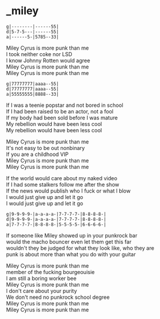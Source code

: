 # _miley

```
g|--------|------55|
d|5-7-5---|------55|
a|------5-|5785--33|
```

Miley Cyrus is more punk than me  
I took neither coke nor LSD  
I know Johnny Rotten would agree  
Miley Cyrus is more punk than me  
Miley Cyrus is more punk than me

```
g|77777777|aaaa--55|
d|77777777|aaaa--55|
a|55555555|8888--33|
```

If I was a teenie popstar and not bored in school  
If I had been raised to be an actor, not a fool  
If my body had been sold before I was mature  
My rebellion would have been less cool  
My rebellion would have been less cool

Miley Cyrus is more punk than me  
It's not easy to be out nonbinary  
If you are a childhood VIP  
Miley Cyrus is more punk than me  
Miley Cyrus is more punk than me

If the world would care about my naked video  
If I had some stalkers follow me after the show  
If the news would publish who I fuck or what I blow  
I would just give up and let it go  
I would just give up and let it go

```
g|9-9-9-9-|a-a-a-a-|7-7-7-7-|8-8-8-8-|
d|9-9-9-9-|a-a-a-a-|7-7-7-7-|8-8-8-8-|
a|7-7-7-7-|8-8-8-8-|5-5-5-5-|6-6-6-6-|
```

If someone like Miley showed up in your punkrock bar  
would the macho bouncer even let them get this far  
wouldn't they be judged for what they look like, who they are  
punk is about more than what you do with your guitar

Miley Cyrus is more punk than me  
member of the fucking bourgeouisie  
I am still a boring worker bee  
Miley Cyrus is more punk than me  
I don't care about your purity  
We don't need no punkrock school degree  
Miley Cyrus is more punk than me  
Miley Cyrus is more punk than me


